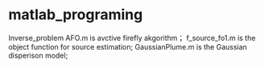 # matlab_programing
Inverse_problem
AFO.m is avctive firefly akgorithm；
f_source_fo1.m is the object function for source estimation;
GaussianPlume.m is the Gaussian disperison model;
